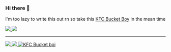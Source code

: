 ### Hi there 👋

I'm too lazy to write this out rn so take this
[KFC Bucket Boy](https://bucketbot.dev) in the mean time

<a href="https://github.com/KingOKarma">
  <img src="https://komarev.com/ghpvc/?username=KingOKarma&style=flat-square" />
</a>
<a href="https://github.com/KingOKarma">
  <img src="https://img.shields.io/github/followers/KingOKarma?style=social" />
</a>
<br>

 
---  
  
<a href="https://github.com/mandjevant">
  <img src="https://github-readme-stats.vercel.app/api?username=mandjevant&show_icons=true&hide_border=true&theme=onedark" />
</a>

<a href="https://github.com/mandjevant">
  <img src="https://github-readme-stats.vercel.app/api/top-langs/?username=mandjevant&layout=compact&theme=onedark" />
</a>


<a href="https://bucketbot.dev" >
  <img src="https://top.gg/api/widget/614110037291565056.svg" alt="KFC Bucket boi" />
</a>
